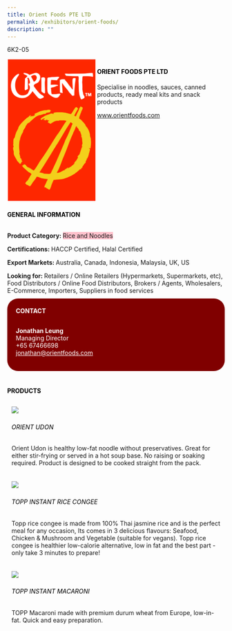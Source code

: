 ```yaml
---
title: Orient Foods PTE LTD
permalink: /exhibitors/orient-foods/
description: ""
---
```

<head>
	<div class="flex-paragraph">
		<!--hi there! this is a comment and will provide you with instructional guides-->
		<!--insert booth number here!-->
		<p style="text-transform: uppercase">6K2-05</p></div>
			<div class="flex-container" style="display: flex; flex-wrap: wrap;">
				<!--insert DOWNLOAD link of company logo between the " marks!-->
			<div class="card sgds" style="flex: 1 1 40%; display: block;"><img src="/images/orient.png"></div>
	<div class="card-sgds" style="flex: 1 1 58%; display: block; margin-left: 3px">
		<h4 style="text-transform: uppercase; color: black;"><!--insert the exhibitor's name between the <b> tags here--><b>Orient Foods PTE LTD</b></h4><!--insert the exhibitor's description between the <p> tags here-->
		<p>Specialise in noodles, sauces, canned products, ready meal kits and snack products</p>
		<!--insert the exhibitor's website link, making sure there is "https:// www." present please. make sure the entire https link goes in between the " marks-->
		<p><a href="https://www.orientfoods.com" target="_blank"><!--insert the www website link here (no need for https)-->www.orientfoods.com</a></p>
	</div>
</div>
</head>

<body>
	<h4 style="text-transform: uppercase; color: black;"><b>General Information</b></h4>
		<div class="flex-container" style="display: flex; flex-wrap: wrap;">
			<div class="card sgds" style="flex: 1 1 65%; display: block; align-self: stretch">
			<div class="flex-paragraph">
			<p><b>Product Category: </b><span style=" background-color: pink; border-radius: 10 px;"><!--insert the exhibitor's pdt cat between the <p> tags here-->Rice and Noodles</span></p> 
				<p><b>Certifications: </b><!--insert all the exhibitor's certifications between the </b> and </p> here-->HACCP Certified, Halal Certified</p>
			<p><b>Export Markets: </b><!--insert all the exhibitor's export markets between the </b> and </p> here-->Australia, Canada, Indonesia, Malaysia, UK, US</p>
			<p style="margin-bottom: 10px;"><b>Looking for: </b><!--insert all the exhibitor's potential business partners between the </b> and </p> here-->Retailers / Online Retailers (Hypermarkets, Supermarkets, etc), Food Distributors / Online Food Distributors, Brokers / Agents, Wholesalers, E-Commerce, Importers, Suppliers in food services</p>
			</div>
		</div>
		<div class="card sgds" style="flex: 1 1 35%; padding: 10px; display: block; background-color: maroon; border-radius: 25px; align-self: center;">
		<h4 style="color: white; margin-top: 10px; margin-left: 10px;">CONTACT</h4>
		<div class="flex-paragraph">
			<!--replace with exhibitor's: -->
			<p style="padding: 10px; color: white;"><b><!-- POC name-->Jonathan Leung</b><br><!-- designation-->Managing Director<br><!--contact number-->+65 67466698<br><!-- for linking purposes, insert their email after "mailto:"...--><a href="mailto:jonathan@orientfoods.com" style="color: white;"><!--...and also include the display email before </a> here-->jonathan@orientfoods.com</a></p>
		</div>
			</div>
		</div>
	<br>
		<h4 style="text-transform: uppercase; color: black;"><b>products</b></h4>
<div style="display: flex; flex-wrap: wrap;">
  <div class="card sgds" style="flex: 1 1 47%; margin: 10px; display: block;"><!--insert the exhibitor's DOWNLOAD image for product between the " marks here-->
	<div class="flex-image" style="display: block;"><img src="https://drive.google.com/u/0/uc?id=1EFrSFdXUvBZ8nqegTQytdm9vqFL_AXTY&export=download"></div>
	<div class="flex-paragraph">
		<h6 style="text-transform: uppercase; color: black;"><!--insert product name before </h6> and product description after <p>-->Orient Udon</h6>
		<p>Orient Udon is healthy low-fat noodle without preservatives. Great for either stir-frying or served in a hot soup base. No raising or soaking required. Product is designed to be cooked straight from the pack.</p></div>
	</div>
		<div class="card sgds" style="flex: 1 1 47%; margin: 10px; display: block;">
		<div class="flex-image" style="display: block;"><img src="https://drive.google.com/u/0/uc?id=1Iw9zXs55-Akuf7zsTC8o_eBrpwItv4BI&export=download"></div>
	<div class="flex-paragraph">
		<h6 style="text-transform: uppercase; color: black;">TOPP instant rice congee</h6>
		<p>Topp rice congee is made from 100% Thai jasmine rice and is the perfect meal for any occasion, Its comes in 3 delicious flavours: Seafood, Chicken & Mushroom and Vegetable (suitable for vegans). Topp rice congee is healthier low-calorie alternative, low in fat and the best part - only take 3 minutes to prepare!</p></div>
	</div>
		<div class="card sgds" style="flex: 1 1 47%; margin: 10px; display: block;">
		<div class="flex-image" style="display: block;"><img src="https://drive.google.com/u/0/uc?id=1BTtP306WDl66iOIQxw4fs_T2SoADn2mF&export=download"></div>
	<div class="flex-paragraph">
		<h6 style="text-transform: uppercase; color: black;">TOPP instant Macaroni</h6>
		<p>TOPP Macaroni made with premium durum wheat from Europe, low-in-fat. Quick and easy preparation.</p></div>
		</div>
	<!--don't delete these 2 tags. double check how the layout looks on the right too and lemme know if there are any problems! thank u so much for ur hardwork!-->
	</div>
</body>
